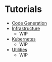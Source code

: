 # Tutorials

- [Code Generation](code-generation/basics.md)
- [Infrastructure](infrastructure.md)
   - WIP
- [Kubernetes](kubernetes.md)
  - WIP
- [Utilities](utilities.md)
   - WIP

